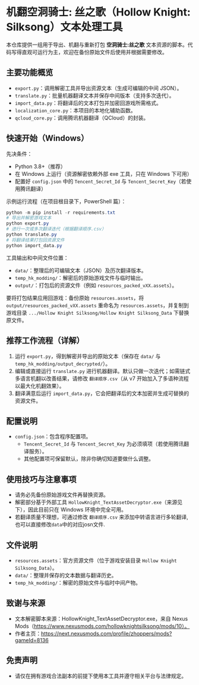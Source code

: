 # 机翻空洞骑士: 丝之歌（Hollow Knight: Silksong）文本处理工具

本仓库提供一组用于导出、机翻与重新打包 **空洞骑士:丝之歌** 文本资源的脚本。代码写得直观可运行为主，欢迎在备份原始文件后使用并根据需要修改。

## 主要功能概览
- `export.py`：调用解密工具并导出资源文本（生成可编辑的中间 JSON）。
- `translate.py`：批量机器翻译文本并保存中间版本（支持多次迭代）。
- `import_data.py`：将翻译后的文本打包并加密回游戏所需格式。
- `localization_core.py`：本项目的本地化辅助函数。
- `qcloud_core.py`：调用腾讯机器翻译（QCloud）的封装。

## 快速开始（Windows）
先决条件：
- Python 3.8+（推荐）
- 在 Windows 上运行（资源解密依赖外部 exe 工具，只在 Windows 下可用）
- 配置好 `config.json` 中的 `Tencent_Secret_Id` 与 `Tencent_Secret_Key`（若使用腾讯翻译）

示例运行流程（在项目根目录下，PowerShell 篇）：

```powershell
python -m pip install -r requirements.txt
# 导出并解密游戏文本
python export.py
# 进行一次或多次翻译迭代（根据翻译顺序.csv）
python translate.py
# 将翻译结果打包回资源文件
python import_data.py
```

工具输出和中间文件位置：
- `data/`：整理后的可编辑文本（JSON）及历次翻译版本。
- `temp_hk_modding/`：解密后的原始游戏文件与临时输出。
- `output/`：打包后的资源文件（例如 `resources_packed_vXX.assets`）。

要将打包结果应用回游戏：备份原始 `resources.assets`，将 `output/resources_packed_vXX.assets` 重命名为 `resources.assets`，并复制到游戏目录 `.../Hollow Knight Silksong/Hollow Knight Silksong_Data` 下替换原文件。

## 推荐工作流程（详解）
1. 运行 `export.py`，得到解密并导出的原始文本（保存在 `data/` 与 `temp_hk_modding/output_decrypted/`）。
2. 编辑或直接运行 `translate.py` 进行机器翻译。默认只做一次迭代；如需链式多语言机翻以改善结果，请修改 `翻译顺序.csv`（从 v7 开始加入了多语种流程以最大化机翻效果）。
3. 翻译满意后运行 `import_data.py`，它会把翻译后的文本加密并生成可替换的资源文件。

## 配置说明
- `config.json`：包含程序配置项。
	- `Tencent_Secret_Id` 与 `Tencent_Secret_Key` 为必须填项（若使用腾讯翻译服务）。
	- 其他配置项可保留默认，除非你确切知道要做什么调整。

## 使用技巧与注意事项
- 请务必先备份原始游戏文件再替换资源。
- 解密部分基于外部工具 `HollowKnight_TextAssetDecryptor.exe`（来源见下），因此目前只在 Windows 环境中完全可用。
- 若翻译质量不理想，可通过修改 `翻译顺序.csv` 来添加中转语言进行多轮翻译, 也可以直接修改`data`中的对应josn文件.

## 文件说明
- `resources.assets`：官方资源文件（位于游戏安装目录 `Hollow Knight Silksong_Data`）。
- `data/`：整理并保存的文本数据与翻译历史。
- `temp_hk_modding/`：解密的原始文件与临时中间产物。

## 致谢与来源
- 文本解密脚本来源：HollowKnight_TextAssetDecryptor.exe，来自 Nexus Mods（https://www.nexusmods.com/hollowknightsilksong/mods/10）。
- 作者主页：https://next.nexusmods.com/profile/zhoppers/mods?gameId=8136

## 免责声明
- 请仅在拥有游戏合法副本的前提下使用本工具并遵守相关平台与法律规定。

<!-- ## 联系与贡献 -->
<!-- 欢迎提交 issue 或 pull request 来改进。若你有更好的翻译流程、脚本优化或自动化建议，欢迎贡献。 -->